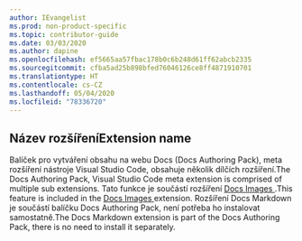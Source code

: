 ```yaml
---
author: IEvangelist
ms.prod: non-product-specific
ms.topic: contributor-guide
ms.date: 03/03/2020
ms.author: dapine
ms.openlocfilehash: ef5665aa57fbac178b0c6b248d61ff62abcb2335
ms.sourcegitcommit: cfba5ad25b898bfed76046126ce8ff4871910701
ms.translationtype: HT
ms.contentlocale: cs-CZ
ms.lasthandoff: 05/04/2020
ms.locfileid: "78336720"
---
```

## <a name="extension-name"></a><span data-ttu-id="406c7-101">Název rozšíření</span><span class="sxs-lookup"><span data-stu-id="406c7-101">Extension name</span></span>

<span data-ttu-id="406c7-102">Balíček pro vytváření obsahu na webu Docs (Docs Authoring Pack), meta rozšíření nástroje Visual Studio Code, obsahuje několik dílčích rozšíření.</span><span class="sxs-lookup"><span data-stu-id="406c7-102">The Docs Authoring Pack, Visual Studio Code meta extension is comprised of multiple sub extensions.</span></span> <span data-ttu-id="406c7-103">Tato funkce je součástí rozšíření <a href="https://marketplace.visualstudio.com/items?itemName=docsmsft.docs-images" target="_blank">Docs Images <span class="docon docon-navigate-external x-hidden-focus"></span></a>.</span><span class="sxs-lookup"><span data-stu-id="406c7-103">This feature is included in the <a href="https://marketplace.visualstudio.com/items?itemName=docsmsft.docs-images" target="_blank">Docs Images <span class="docon docon-navigate-external x-hidden-focus"></span></a> extension.</span></span> <span data-ttu-id="406c7-104">Rozšíření Docs Markdown je součástí balíčku Docs Authoring Pack, není potřeba ho instalovat samostatně.</span><span class="sxs-lookup"><span data-stu-id="406c7-104">The Docs Markdown extension is part of the Docs Authoring Pack, there is no need to install it separately.</span></span>
